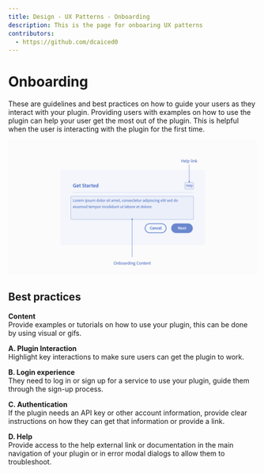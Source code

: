 ```yaml
---
title: Design - UX Patterns - Onboarding
description: This is the page for onboaring UX patterns 
contributors:
  - https://github.com/dcaiced0
---
```


# Onboarding

These are guidelines and best practices on how to guide your users as they interact with your plugin. Providing users with examples on how to use the plugin can help your user get the most out of the plugin. This is helpful when the user is interacting with the plugin for the first time.


 

![Onboarding modal example](../ux-images/Onboarding-BP.png)

 
 
## Best practices

**Content**  
Provide examples or tutorials on how to use your plugin, this can be done by using visual or gifs.

**A. Plugin Interaction**  
Highlight key interactions to make sure users can get the plugin to work.

**B. Login experience**  
They need to log in or sign up for a service to use your plugin, guide them through the sign-up process.

**C. Authentication**  
If the plugin needs an API key or other account information, provide clear instructions on how they can get that information or provide a link.

**D. Help**  
Provide access to the help external link or documentation in the main navigation of your plugin or in error modal dialogs to allow them to troubleshoot.
